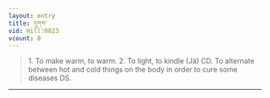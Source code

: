 ```yaml
---
layout: entry
title: དུགས་
vid: Hill:0823
vcount: 0
---
```

> 1\. To make warm, to warm\. 2\. To light, to kindle (Jä) CD\. To alternate between hot and cold things on the body in order to cure some diseases DS\.


---

